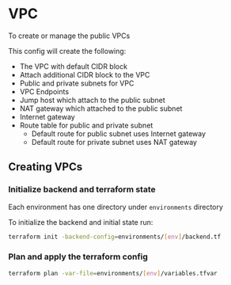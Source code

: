 # VPC
To create or manage the public VPCs

This config will create the following:

- The VPC with default CIDR block
- Attach additional CIDR block to the VPC
- Public and private subnets for VPC
- VPC Endpoints
- Jump host which attach to the public subnet
- NAT gateway which attached to the public subnet
- Internet gateway
- Route table for public and private subnet
  - Default route for public subnet uses Internet gateway
  - Default route for private subnet uses NAT gateway

## Creating VPCs

### Initialize backend and terraform state

Each environment has one directory under `environments` directory

To initialize the backend and initial state run:

```bash
terraform init -backend-config=environments/[env]/backend.tf
```

### Plan and apply the terraform config

```bash
terraform plan -var-file=environments/[env]/variables.tfvar
```
